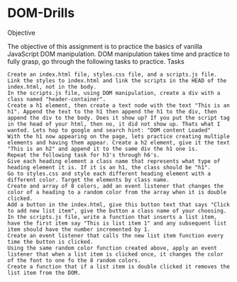 # DOM-Drills

Objective

The objective of this assignment is to practice the basics of vanilla JavaScript DOM manipulation. DOM manipulation takes time and practice to fully grasp, go through the following tasks to practice.
Tasks

    Create an index.html file, styles.css file, and a scripts.js file.
    Link the styles to index.html and link the scripts in the HEAD of the index.html, not in the body.
    In the scripts.js file, using DOM manipulation, create a div with a class named "header-container".
    Create a h1 element, then create a text node with the text "This is an h1". Append the text to the h1 then append the h1 to the div, then append the div to the body. Does it show up? If you put the script tag in the head of your html, then no, it did not show up. Thats what I wanted. Lets hop to google and search hint: "DOM content Loaded"
    With the h1 now appearing on the page, lets practice creating multiple elements and having them appear. Create a h2 element, give it the text "This is an h2" and append it to the same div the h1 one is.
    Repeat the following task for h3's through h6's.
    Give each heading element a class name that represents what type of heading element it is. If it is an h1, the class should be "h1".
    Go to styles.css and style each different heading element with a different color. Target the elements by class name.
    Create and array of 8 colors, add an event listener that changes the color of a heading to a random color from the array when it is double clicked.
    Add a button in the index.html, give this button text that says "Click to add new list item", give the button a class name of your choosing.
    In the scripts.js file, write a function that inserts a list item, have the first item say "This is list item 1" and any subsequent list item should have the number incremented by 1.
    Create an event listener that calls the new list item function every time the button is clicked.
    Using the same random color function created above, apply an event listener that when a list item is clicked once, it changes the color of the font to one fo the 8 random colors.
    Create a function that if a list item is double clicked it removes the list item from the DOM.
